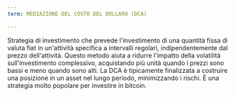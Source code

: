 ```yaml
---
term: MEDIAZIONE DEL COSTO DEL DOLLARO (DCA)

---
```

Strategia di investimento che prevede l'investimento di una quantità fissa di valuta fiat in un'attività specifica a intervalli regolari, indipendentemente dal prezzo dell'attività. Questo metodo aiuta a ridurre l'impatto della volatilità sull'investimento complessivo, acquistando più unità quando i prezzi sono bassi e meno quando sono alti. La DCA è tipicamente finalizzata a costruire una posizione in un asset nel lungo periodo, minimizzando i rischi. È una strategia molto popolare per investire in bitcoin.